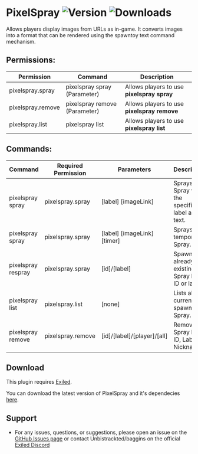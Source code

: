 # PixelSpray ![Version](https://img.shields.io/github/v/release/MustafaBaggins/PixelSpray?style=plastic&label=Version&color=dc3e3e) ![Downloads](https://img.shields.io/github/downloads/MustafaBaggins/PixelSpray/total?style=plastic&label=Downloads&color=50f63f)

Allows players display images from URLs as in-game. It converts images into a format that can be rendered using the spawntoy text command mechanism.

## Permissions:

 Permission              | Command                         | Description                                                        
-------------------------|---------------------------------|--------------------------------------------------------------------
 pixelspray.spray        | pixelspray spray (Parameter)    | Allows players to use **pixelspray spray**          
 pixelspray.remove       | pixelspray remove (Parameter)   | Allows players to use **pixelspray remove**       
 pixelspray.list         | pixelspray list                 | Allows players to use **pixelspray list**    

## Commands:

 Command               | Required Permission    | Parameters                                           | Description                              
-----------------------|------------------------|------------------------------------------------------|------------------------------------------
 pixelspray spray      | pixelspray.spray       | [label] [imageLink]                                  | Sprays a Spray with the specified label and text.   
 pixelspray spray      | pixelspray.spray       | [label] [imageLink] [timer]                          | Sprays a temporary Spray.   
 pixelspray respray    | pixelspray.spray       | [id]/[label]                                         | Spawns an already existing Spray by its ID or label.
 pixelspray list       | pixelspray.list        | [none]                                               | Lists all currently spawned Spray.                 
 pixelspray remove     | pixelspray.remove      | [id]/[label]/[player]/[all]                          | Removes a Spray by its ID, Label or Nickname.              


## Download

This plugin requires [Exiled](https://github.com/ExSLMod-Team/EXILED/releases/tag/v9.6.0).

You can download the latest version of PixelSpray and it's dependecies [here](https://github.com/MustafaBaggins/PixelSpray/releases).

## Support

   * For any issues, questions, or suggestions, please open an issue on the [GitHub Issues page](https://github.com/MustafaBaggins/PixelSpray/issues) or contact Unbistrackted/baggins on the official [Exiled Discord](https://discord.gg/dnKQFQXb5q)

